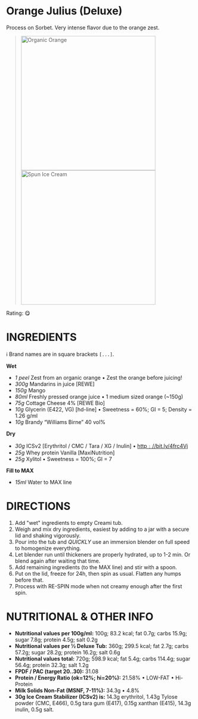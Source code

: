 # Orange Julius (Deluxe)

Process on Sorbet.
Very intense flavor due to the orange zest.

> <img width=360 alt="Organic Orange" src="https://github.com/jhermann/ice-creamery/blob/main/recipes/Orange%20Julius%20(Deluxe)/Orange-Julius_2024-12-27_1.jpg?raw=true" />
> <img width=360 alt="Spun Ice Cream" src="" />

Rating: 😋

# INGREDIENTS

ℹ️ Brand names are in square brackets `[...]`.

**Wet**

  - _1 peel_ Zest from an organic orange • Zest the orange before juicing!
  - _300g_ Mandarins in juice [REWE]
  - _150g_ Mango
  - _80ml_ Freshly pressed orange juice • 1 medium sized orange (~150g)
  - _75g_ Cottage Cheese 4% [REWE Bio]
  - _10g_ Glycerin (E422, VG) [hd-line] • Sweetness = 60%; GI = 5; Density = 1.26 g/ml
  - _10g_ Brandy “Williams Birne” 40 vol%

**Dry**

  - _30g_ ICSv2 [Erythritol / CMC / Tara / XG / Inulin] • [http﹕//bit.ly/4frc4Vj](https://github.com/jhermann/ice-creamery/tree/main/recipes/Ice%20Cream%20Stabilizer%20%28ICS%29)
  - _25g_ Whey protein Vanilla [MaxiNutrition]
  - _25g_ Xylitol • Sweetness = 100%; GI = 7

**Fill to MAX**

  - _15ml_ Water to MAX line

# DIRECTIONS

 1. Add "wet" ingredients to empty Creami tub.
 1. Weigh and mix dry ingredients, easiest by adding to a jar with a secure lid and shaking vigorously.
 1. Pour into the tub and *QUICKLY* use an immersion blender on full speed to homogenize everything.
 1. Let blender run until thickeners are properly hydrated, up to 1-2 min. Or blend again after waiting that time.
 1. Add remaining ingredients (to the MAX line) and stir with a spoon.
 1. Put on the lid, freeze for 24h, then spin as usual. Flatten any humps before that.
 1. Process with RE-SPIN mode when not creamy enough after the first spin.

# NUTRITIONAL & OTHER INFO
- **Nutritional values per 100g/ml:** 100g; 83.2 kcal; fat 0.7g; carbs 15.9g; sugar 7.8g; protein 4.5g; salt 0.2g
- **Nutritional values per ½ Deluxe Tub:** 360g; 299.5 kcal; fat 2.7g; carbs 57.2g; sugar 28.2g; protein 16.2g; salt 0.6g
- **Nutritional values total:** 720g; 598.9 kcal; fat 5.4g; carbs 114.4g; sugar 56.4g; protein 32.3g; salt 1.2g
- **FPDF / PAC (target 20..30):** 31.08
- **Protein / Energy Ratio (ok=12%; hi=20%):** 21.58% • LOW-FAT • Hi-Protein
- **Milk Solids Non-Fat (MSNF, 7-11%):** 34.3g • 4.8%
- **30g Ice Cream Stabilizer (ICSv2) is:** 14.3g erythritol, 1.43g Tylose powder (CMC, E466), 
0.5g tara gum (E417), 0.15g xanthan (E415),
14.3g inulin, 0.5g salt.
